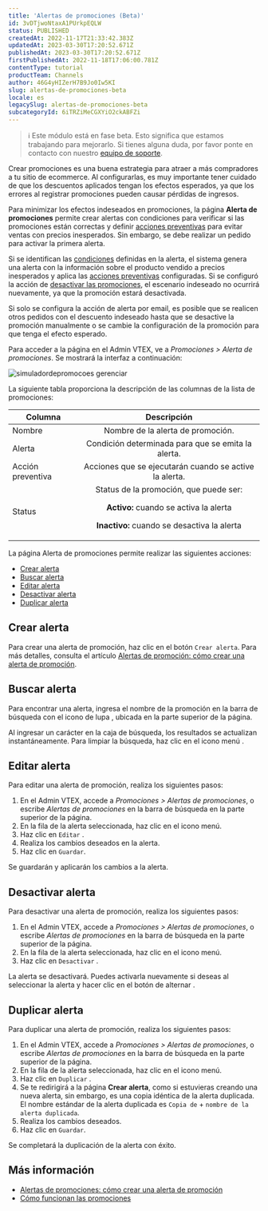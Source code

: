 ```yaml
---
title: 'Alertas de promociones (Beta)'
id: 3vDTjwoNtaxA1PUrkpEQLW
status: PUBLISHED
createdAt: 2022-11-17T21:33:42.383Z
updatedAt: 2023-03-30T17:20:52.671Z
publishedAt: 2023-03-30T17:20:52.671Z
firstPublishedAt: 2022-11-18T17:06:00.781Z
contentType: tutorial
productTeam: Channels
author: 46G4yHIZerH7B9Jo0Iw5KI
slug: alertas-de-promociones-beta
locale: es
legacySlug: alertas-de-promociones-beta
subcategoryId: 6iTRZiMeCGXYiO2ckABFZi
---
```


>ℹ️ Este módulo está en fase beta. Esto significa que estamos trabajando para mejorarlo. Si tienes alguna duda, por favor ponte en contacto con nuestro [equipo de soporte](https://help.vtex.com/es/support).

Crear promociones es una buena estrategia para atraer a más compradores a tu sitio de ecommerce. Al configurarlas, es muy importante tener cuidado de que los descuentos aplicados tengan los efectos esperados, ya que los errores al registrar promociones pueden causar pérdidas de ingresos.

Para minimizar los efectos indeseados en promociones, la página **Alerta de promociones** permite crear alertas con condiciones para verificar si las promociones están correctas y definir [acciones preventivas](https://help.vtex.com/es/tutorial/alerta-de-promocoes-como-criar-um-alerta-beta--14nC51OlGoCSBLlBkZhkRR#acciones-preventivas) para evitar ventas con precios inesperados. Sin embargo, se debe realizar un pedido para activar la primera alerta.

Si se identifican las [condiciones](https://help.vtex.com/es/tutorial/alerta-de-promocoes-como-criar-um-alerta-beta--14nC51OlGoCSBLlBkZhkRR#condiciones) definidas en la alerta, el sistema genera una alerta con la información sobre el producto vendido a precios inesperados y aplica las [acciones preventivas](https://help.vtex.com/es/tutorial/alerta-de-promocoes-como-criar-um-alerta-beta--14nC51OlGoCSBLlBkZhkRR#acciones-preventivas) configuradas. Si se configuró la acción de [desactivar las promociones](https://help.vtex.com/es/tutorial/alerta-de-promocoes-como-criar-um-alerta-beta--14nC51OlGoCSBLlBkZhkRR#acciones-preventivas), el escenario indeseado no ocurrirá nuevamente, ya que la promoción estará desactivada.

Si solo se configura la acción de alerta por email, es posible que se realicen otros pedidos con el descuento indeseado hasta que se desactive la promoción manualmente o se cambie la configuración de la promoción para que tenga el efecto esperado.

Para acceder a la página en el Admin VTEX, ve a *Promociones > Alerta de promociones*. Se mostrará la interfaz a continuación:

![simuladordepromocoes gerenciar](//images.ctfassets.net/alneenqid6w5/4E0oZf13zNjKgj5MNRYiuf/94c9af89ae0bad5601b316dfc73a6caf/simuladordepromocoes_gerenciar.gif)

La siguiente tabla proporciona la descripción de las columnas de la lista de promociones:

| Columna | Descripción | 
| ------ |:-------------:|
| Nombre | Nombre de la alerta de promoción. |
| Alerta | Condición determinada para que se emita la alerta. |
| Acción preventiva | Acciones que se ejecutarán cuando se active la alerta. |
| Status | Status de la promoción, que puede ser: <p><strong> Activo:</strong> cuando se activa la alerta </p> <p> <strong>Inactivo:</strong> cuando se desactiva la alerta </p> |

 La página Alerta de promociones permite realizar las siguientes acciones:

- [Crear alerta](#crear-alerta)
- [Buscar alerta](#buscar-alerta)
- [Editar alerta](#editar-alerta)
- [Desactivar alerta](#desactivar-alerta)
- [Duplicar alerta](#duplicar-alerta)

## Crear alerta

Para crear una alerta de promoción, haz clic en el botón `Crear alerta`.  Para más detalles, consulta el artículo [Alertas de promoción: cómo crear una alerta de promoción](https://help.vtex.com/es/tutorial/alerta-de-promocoes-como-criar-um-alerta-beta--14nC51OlGoCSBLlBkZhkRR).

## Buscar alerta

Para encontrar una alerta, ingresa el nombre de la promoción en la barra de búsqueda con el icono de lupa <i class="fas fa-search"></i>, ubicada en la parte superior de la página.

Al ingresar un carácter en la caja de búsqueda, los resultados se actualizan instantáneamente. Para limpiar la búsqueda, haz clic en el icono menú <i class="far fa-times-circle"></i>.

## Editar alerta

Para editar una alerta de promoción, realiza los siguientes pasos:

1. En el Admin VTEX, accede a *Promociones > Alertas de promociones*, o escribe *Alertas de promociones* en la barra de búsqueda en la parte superior de la página.
2. En la fila de la alerta seleccionada, haz clic en el icono <i class="fas fa-ellipsis-v"></i> menú.
3. Haz clic en `Editar` <i class="fal fa-pencil"></i>.
4. Realiza los cambios deseados en la alerta.
5. Haz clic en `Guardar`.

Se guardarán y aplicarán los cambios a la alerta.

## Desactivar alerta

Para desactivar una alerta de promoción, realiza los siguientes pasos:

1. En el Admin VTEX, accede a *Promociones > Alertas de promociones*, o escribe *Alertas de promociones* en la barra de búsqueda en la parte superior de la página.
2. En la fila de la alerta seleccionada, haz clic en el icono <i class="fas fa-ellipsis-v"></i> menú.
3. Haz clic en `Desactivar` <i class="far fa-times"></i> .

La alerta se desactivará. Puedes activarla nuevamente si deseas al seleccionar la alerta y hacer clic en el botón de alternar <i class="fas fa-toggle-on"></i>.

## Duplicar alerta

Para duplicar una alerta de promoción, realiza los siguientes pasos:

1. En el Admin VTEX, accede a *Promociones > Alertas de promociones*, o escribe *Alertas de promociones* en la barra de búsqueda en la parte superior de la página.
2. En la fila de la alerta seleccionada, haz clic en el icono <i class="fas fa-ellipsis-v"></i> menú.
3. Haz clic en `Duplicar` <i class="far fa-clone"></i>.
4. Se te redirigirá a la página **Crear alerta**, como si estuvieras creando una nueva alerta, sin embargo, es una copia idéntica de la alerta duplicada. El nombre estándar  de la alerta duplicada es `Copia de` + `nombre de la alerta duplicada`.
5. Realiza los cambios deseados.
6. Haz clic en `Guardar`.

Se completará la duplicación de la alerta con éxito.

## Más información

- [Alertas de promociones: cómo crear una alerta de promoción](https://help.vtex.com/es/tutorial/alerta-de-promocoes-como-criar-um-alerta-beta--14nC51OlGoCSBLlBkZhkRR)
- [Cómo funcionan las promociones](https://help.vtex.com/es/tracks/promocoes--6asfF1vFYiZgTQtOzwJchR)
